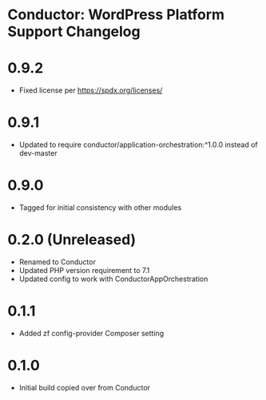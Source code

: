 Conductor: WordPress Platform Support Changelog
==============================================

# 0.9.2
- Fixed license per https://spdx.org/licenses/

# 0.9.1
- Updated to require conductor/application-orchestration:^1.0.0 instead of dev-master

# 0.9.0
- Tagged for initial consistency with other modules

# 0.2.0 (Unreleased)
- Renamed to Conductor
- Updated PHP version requirement to 7.1
- Updated config to work with ConductorAppOrchestration

# 0.1.1
- Added zf config-provider Composer setting

# 0.1.0
- Initial build copied over from Conductor
